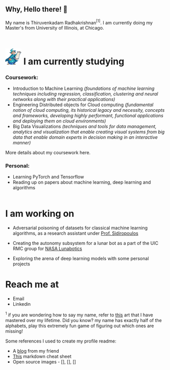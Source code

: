 

## Why, Hello there! 👋

My name is Thiruvenkadam Radhakrishnan<a link="#myfootnote1"><sup>[1]</a>. I am currently doing my Master's from University of Illinois, at Chicago. 
<br></br>
<h1> <img src="studying.png" alt="Kitten"
	title="scroll wizard" width="50" height="50" />  I am currently studying</h1>


### Coursework:

- Introduction to Machine Learning *(foundations of machine learning techniques including regression, classification, clustering and neural networks along with their practical applications)*
- Engineering Distributed objects for Cloud computing *(fundamental notion of cloud computing, its historical legacy and necessity, concepts and frameworks, developing highly performant, functional applications and deploying them on cloud environments)*
- Big Data Visualizations *(techniques and tools for  data management, analytics and visualization that enable creating visual systems from big data that enable domain experts in decision making in an interactive manner)*

More details about my coursework here.

### Personal:

- Learning PyTorch and Tensorflow
- Reading up on papers about machine learning, deep learning and algorithms
<br></br>
<h1>I am working on</h1>

- Adversarial poisoning of datasets for classical machine learning algorithms, as a research assistant under [Prof. Sidiropoulos](https://sidiropo.people.uic.edu/)

- Creating the autonomy subsystem for a lunar bot as a part of the UIC RMC group for [NASA Lunabotics](https://www.nasa.gov/offices/education/centers/kennedy/technology/nasarmc.html)
- Exploring the arena of deep learning models with some personal projects

<h1>Reach me at</h1>

- Email
- Linkedin

<a name="myfootnote1"><sup>1</a> if you are wondering how to say my name, refer to [this](https://namedrop.io/thiruvenkadamsradhakrishnan) art that I have mastered over my lifetime. Did you know? my name has exactly half of the alphabets, play this extremely fun game of figuring out which ones are missing!

Some references I used to create my profile readme:

* A [blog](https://laxmena.medium.com/creating-a-github-profile-readme-for-graduate-students-f51c2ef2f651) from my friend
* [This]((https://github.com/adam-p/markdown-here/wiki/Markdown-Cheatsheet#lines)) markdown cheat sheet
* Open source images - [], [], []

<!-- - 💬 Ask me about ...
- 📫 How to reach me: ...
- 😄 Pronouns: ...
- ⚡ Fun fact: ...
 -->

